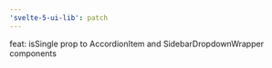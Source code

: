 ```yaml
---
'svelte-5-ui-lib': patch
---
```


feat: isSingle prop to AccordionItem and SidebarDropdownWrapper components
